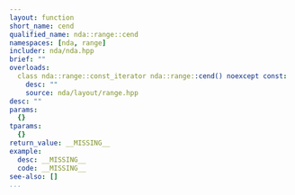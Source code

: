 ```yaml
---
layout: function
short_name: cend
qualified_name: nda::range::cend
namespaces: [nda, range]
includer: nda/nda.hpp
brief: ""
overloads:
  class nda::range::const_iterator nda::range::cend() noexcept const:
    desc: ""
    source: nda/layout/range.hpp
desc: ""
params:
  {}
tparams:
  {}
return_value: __MISSING__
example:
  desc: __MISSING__
  code: __MISSING__
see-also: []
...
```


